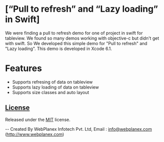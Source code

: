 # [“Pull to refresh” and “Lazy loading” in Swift]

We were finding a pull to refresh demo for one of project in swift for tableview.
We found so many demos working with objective-c but didn't get with swift. 
So We developed this simple demo for "Pull to refresh" and "Lazy loading".
This demo is developed in Xcode 6.1.

# Features

- Supports refresing of data on tableview 
- Supports lazy loading of data on tableview 
- Supports size classes and auto layout

## [License](https://)

Released under the [MIT](http://opensource.org/licenses/mit-license.html) license.

-- Created By WebPlanex Infotech Pvt. Ltd, Email : info@webplanex.com (http://www.webplanex.com)
